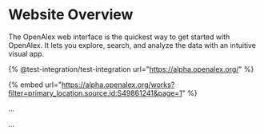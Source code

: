 # Website Overview

The OpenAlex web interface is the quickest way to get started with OpenAlex. It lets you explore, search, and analyze the data with an intuitive visual app.

{% @test-integration/test-integration url="https://alpha.openalex.org/" %}

{% embed url="https://alpha.openalex.org/works?filter=primary_location.source.id:S49861241&page=1" %}

...

...
